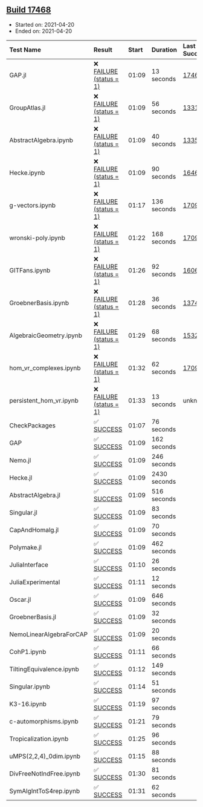 ## [Build 17468](https://oscarci.mathematik.uni-kl.de/job/oscar/17468/)

* Started on: 2021-04-20
* Ended on: 2021-04-20

| Test Name    | Result | Start | Duration | Last Success | First Failure |
|:-------------|:-------|:------|:---------|:-------------|:--------------|
| GAP.jl | ❌ [FAILURE (status = 1)](https://oscarci.mathematik.uni-kl.de/job/oscar/17468/artifact/logs/build-17468/GAP.jl.log) | 01:09 | 13 seconds | [17466](https://oscarci.mathematik.uni-kl.de/job/oscar/17466/) | [17467](https://oscarci.mathematik.uni-kl.de/job/oscar/17467/) |
| GroupAtlas.jl | ❌ [FAILURE (status = 1)](https://oscarci.mathematik.uni-kl.de/job/oscar/17468/artifact/logs/build-17468/GroupAtlas.jl.log) | 01:09 | 56 seconds | [13311](https://oscarci.mathematik.uni-kl.de/job/oscar/13311/) | [13312](https://oscarci.mathematik.uni-kl.de/job/oscar/13312/) |
| AbstractAlgebra.ipynb | ❌ [FAILURE (status = 1)](https://oscarci.mathematik.uni-kl.de/job/oscar/17468/artifact/logs/build-17468/AbstractAlgebra.ipynb.log) | 01:09 | 40 seconds | [13355](https://oscarci.mathematik.uni-kl.de/job/oscar/13355/) | [13356](https://oscarci.mathematik.uni-kl.de/job/oscar/13356/) |
| Hecke.ipynb | ❌ [FAILURE (status = 1)](https://oscarci.mathematik.uni-kl.de/job/oscar/17468/artifact/logs/build-17468/Hecke.ipynb.log) | 01:09 | 90 seconds | [16463](https://oscarci.mathematik.uni-kl.de/job/oscar/16463/) | [16464](https://oscarci.mathematik.uni-kl.de/job/oscar/16464/) |
| g-vectors.ipynb | ❌ [FAILURE (status = 1)](https://oscarci.mathematik.uni-kl.de/job/oscar/17468/artifact/logs/build-17468/g-vectors.ipynb.log) | 01:17 | 136 seconds | [17099](https://oscarci.mathematik.uni-kl.de/job/oscar/17099/) | [17100](https://oscarci.mathematik.uni-kl.de/job/oscar/17100/) |
| wronski-poly.ipynb | ❌ [FAILURE (status = 1)](https://oscarci.mathematik.uni-kl.de/job/oscar/17468/artifact/logs/build-17468/wronski-poly.ipynb.log) | 01:22 | 168 seconds | [17098](https://oscarci.mathematik.uni-kl.de/job/oscar/17098/) | [17099](https://oscarci.mathematik.uni-kl.de/job/oscar/17099/) |
| GITFans.ipynb | ❌ [FAILURE (status = 1)](https://oscarci.mathematik.uni-kl.de/job/oscar/17468/artifact/logs/build-17468/GITFans.ipynb.log) | 01:26 | 92 seconds | [16068](https://oscarci.mathematik.uni-kl.de/job/oscar/16068/) | [16069](https://oscarci.mathematik.uni-kl.de/job/oscar/16069/) |
| GroebnerBasis.ipynb | ❌ [FAILURE (status = 1)](https://oscarci.mathematik.uni-kl.de/job/oscar/17468/artifact/logs/build-17468/GroebnerBasis.ipynb.log) | 01:28 | 36 seconds | [13748](https://oscarci.mathematik.uni-kl.de/job/oscar/13748/) | [13749](https://oscarci.mathematik.uni-kl.de/job/oscar/13749/) |
| AlgebraicGeometry.ipynb | ❌ [FAILURE (status = 1)](https://oscarci.mathematik.uni-kl.de/job/oscar/17468/artifact/logs/build-17468/AlgebraicGeometry.ipynb.log) | 01:29 | 68 seconds | [15322](https://oscarci.mathematik.uni-kl.de/job/oscar/15322/) | [15323](https://oscarci.mathematik.uni-kl.de/job/oscar/15323/) |
| hom_vr_complexes.ipynb | ❌ [FAILURE (status = 1)](https://oscarci.mathematik.uni-kl.de/job/oscar/17468/artifact/logs/build-17468/hom_vr_complexes.ipynb.log) | 01:32 | 62 seconds | [17099](https://oscarci.mathematik.uni-kl.de/job/oscar/17099/) | [17100](https://oscarci.mathematik.uni-kl.de/job/oscar/17100/) |
| persistent_hom_vr.ipynb | ❌ [FAILURE (status = 1)](https://oscarci.mathematik.uni-kl.de/job/oscar/17468/artifact/logs/build-17468/persistent_hom_vr.ipynb.log) | 01:33 | 13 seconds | unknown | unknown |
| CheckPackages | ✅ [SUCCESS](https://oscarci.mathematik.uni-kl.de/job/oscar/17468/artifact/logs/build-17468/CheckPackages.log) | 01:07 | 76 seconds |  |  |
| GAP | ✅ [SUCCESS](https://oscarci.mathematik.uni-kl.de/job/oscar/17468/artifact/logs/build-17468/GAP.log) | 01:09 | 162 seconds |  |  |
| Nemo.jl | ✅ [SUCCESS](https://oscarci.mathematik.uni-kl.de/job/oscar/17468/artifact/logs/build-17468/Nemo.jl.log) | 01:09 | 246 seconds |  |  |
| Hecke.jl | ✅ [SUCCESS](https://oscarci.mathematik.uni-kl.de/job/oscar/17468/artifact/logs/build-17468/Hecke.jl.log) | 01:09 | 2430 seconds |  |  |
| AbstractAlgebra.jl | ✅ [SUCCESS](https://oscarci.mathematik.uni-kl.de/job/oscar/17468/artifact/logs/build-17468/AbstractAlgebra.jl.log) | 01:09 | 516 seconds |  |  |
| Singular.jl | ✅ [SUCCESS](https://oscarci.mathematik.uni-kl.de/job/oscar/17468/artifact/logs/build-17468/Singular.jl.log) | 01:09 | 83 seconds |  |  |
| CapAndHomalg.jl | ✅ [SUCCESS](https://oscarci.mathematik.uni-kl.de/job/oscar/17468/artifact/logs/build-17468/CapAndHomalg.jl.log) | 01:09 | 70 seconds |  |  |
| Polymake.jl | ✅ [SUCCESS](https://oscarci.mathematik.uni-kl.de/job/oscar/17468/artifact/logs/build-17468/Polymake.jl.log) | 01:09 | 462 seconds |  |  |
| JuliaInterface | ✅ [SUCCESS](https://oscarci.mathematik.uni-kl.de/job/oscar/17468/artifact/logs/build-17468/JuliaInterface.log) | 01:10 | 26 seconds |  |  |
| JuliaExperimental | ✅ [SUCCESS](https://oscarci.mathematik.uni-kl.de/job/oscar/17468/artifact/logs/build-17468/JuliaExperimental.log) | 01:11 | 12 seconds |  |  |
| Oscar.jl | ✅ [SUCCESS](https://oscarci.mathematik.uni-kl.de/job/oscar/17468/artifact/logs/build-17468/Oscar.jl.log) | 01:09 | 646 seconds |  |  |
| GroebnerBasis.jl | ✅ [SUCCESS](https://oscarci.mathematik.uni-kl.de/job/oscar/17468/artifact/logs/build-17468/GroebnerBasis.jl.log) | 01:09 | 32 seconds |  |  |
| NemoLinearAlgebraForCAP | ✅ [SUCCESS](https://oscarci.mathematik.uni-kl.de/job/oscar/17468/artifact/logs/build-17468/NemoLinearAlgebraForCAP.log) | 01:09 | 20 seconds |  |  |
| CohP1.ipynb | ✅ [SUCCESS](https://oscarci.mathematik.uni-kl.de/job/oscar/17468/artifact/logs/build-17468/CohP1.ipynb.log) | 01:11 | 66 seconds |  |  |
| TiltingEquivalence.ipynb | ✅ [SUCCESS](https://oscarci.mathematik.uni-kl.de/job/oscar/17468/artifact/logs/build-17468/TiltingEquivalence.ipynb.log) | 01:12 | 149 seconds |  |  |
| Singular.ipynb | ✅ [SUCCESS](https://oscarci.mathematik.uni-kl.de/job/oscar/17468/artifact/logs/build-17468/Singular.ipynb.log) | 01:14 | 51 seconds |  |  |
| K3-16.ipynb | ✅ [SUCCESS](https://oscarci.mathematik.uni-kl.de/job/oscar/17468/artifact/logs/build-17468/K3-16.ipynb.log) | 01:19 | 97 seconds |  |  |
| c-automorphisms.ipynb | ✅ [SUCCESS](https://oscarci.mathematik.uni-kl.de/job/oscar/17468/artifact/logs/build-17468/c-automorphisms.ipynb.log) | 01:21 | 79 seconds |  |  |
| Tropicalization.ipynb | ✅ [SUCCESS](https://oscarci.mathematik.uni-kl.de/job/oscar/17468/artifact/logs/build-17468/Tropicalization.ipynb.log) | 01:25 | 96 seconds |  |  |
| uMPS(2,2,4)_0dim.ipynb | ✅ [SUCCESS](https://oscarci.mathematik.uni-kl.de/job/oscar/17468/artifact/logs/build-17468/uMPS-2-2-4-_0dim.ipynb.log) | 01:15 | 88 seconds |  |  |
| DivFreeNotIndFree.ipynb | ✅ [SUCCESS](https://oscarci.mathematik.uni-kl.de/job/oscar/17468/artifact/logs/build-17468/DivFreeNotIndFree.ipynb.log) | 01:30 | 81 seconds |  |  |
| SymAlgIntToS4rep.ipynb | ✅ [SUCCESS](https://oscarci.mathematik.uni-kl.de/job/oscar/17468/artifact/logs/build-17468/SymAlgIntToS4rep.ipynb.log) | 01:31 | 62 seconds |  |  |
